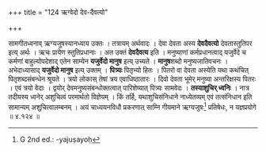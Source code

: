 +++
title = "124 ऋग्वेदो देव-दैवत्यो"

+++


सामगीतध्वनाव् ऋग्यजुषस्यानध्याय उक्तः । तत्रायम् अर्थवादः । देवा देवता अस्य **देवदैवत्यो** देवतास्तुतिपर इत्य् अर्थः । ऋचः प्रायेण स्तुतिप्रधानाः । अत उक्तं **देवदैवत्य** इति । मनुष्याणां कर्मप्रधानत्वाद् यजुर्वेदे च कर्मणां बाहुल्योपदेशाद् एतेन साम्येन **यजुर्वेदो मानुष** इत्य् उच्यते । **मानुष**शब्दो मनुष्यजातिवचनः । अभेदाध्यासाद् **यजुर्वेदो मानुष** इत्य् उक्तम् । **पित्र्यः** पितृभ्यो हितः । पितरो वा देवता अस्येति यथा कथंचित् पितृशब्दसंबन्धेन श्रूयते । त्रयो लोकास् तेषां त्रय एवाधिष्ठातारः । दिवो देवता भूमेर् मनुष्या अन्तरिक्षस्य पितरः । एवं त्रयो वेदाः । द्वयोर् देवमनुष्यसंबन्धोक्तत्वात् पारिशेष्यात् पित्र्यः सामवेदः । **तस्याशुचिर् ध्वनिः** । नात्र तदीयस्य ध्वनेर् अशुचित्वं परमार्थतो विज्ञेयम् । किं तर्हि, यथाशुचिसंनिधाने नाध्येतव्यम् एवं तत्संनिधान इति सामान्यम् अशुचित्वालम्बनम् । अयं चाध्ययनविधौ प्रकरणात् साम्नि गीयमाने ऋग्यजुषः[^२००] प्रतिषेधः, न यज्ञप्रयोगे ॥ ४.१२४ ॥


[^२००]:
     G 2nd ed.: -yajuṣayoḥ